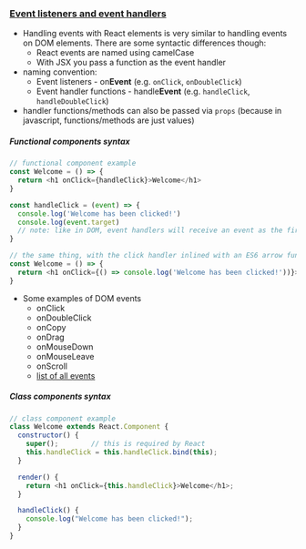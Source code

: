 ### [Event listeners and event handlers](https://reactjs.org/docs/handling-events.html)

* Handling events with React elements is very similar to handling events on DOM elements. There are some syntactic differences though:
  * React events are named using camelCase
  * With JSX you pass a function as the event handler
* naming convention:
  - Event listeners - on**Event** (e.g. `onClick`, `onDoubleClick`)
  - Event handler functions - handle**Event** (e.g. `handleClick`, `handleDoubleClick`)
* handler functions/methods can also be passed via `props` (because in javascript, functions/methods are just values)

##### Functional components syntax

```javascript
// functional component example
const Welcome = () => {
  return <h1 onClick={handleClick}>Welcome</h1>
}

const handleClick = (event) => {
  console.log('Welcome has been clicked!') 
  console.log(event.target) 
  // note: like in DOM, event handlers will receive an event as the first parameter
}

// the same thing, with the click handler inlined with an ES6 arrow function
const Welcome = () => {
  return <h1 onClick={() => console.log('Welcome has been clicked!'))}>Welcome</h1>
}
```

* Some examples of DOM events
  * onClick
  * onDoubleClick
  * onCopy
  * onDrag
  * onMouseDown
  * onMouseLeave
  * onScroll
  * [list of all events](https://reactjs.org/docs/events.html)

##### Class components syntax

```javascript
// class component example
class Welcome extends React.Component {
  constructor() {
    super();        // this is required by React
    this.handleClick = this.handleClick.bind(this);
  }

  render() {
    return <h1 onClick={this.handleClick}>Welcome</h1>;
  }

  handleClick() {
    console.log("Welcome has been clicked!");
  }
}
```
